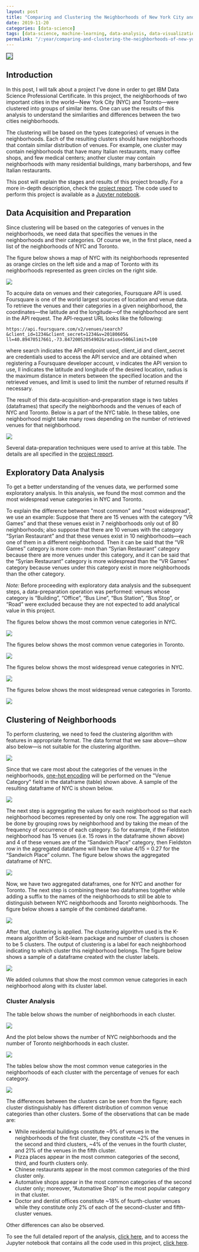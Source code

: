 ```yaml
---
layout: post
title: "Comparing and Clustering the Neighborhoods of New York City and Toronto"
date: 2019-11-20
categories: [data-science] 
tags: [data-science, machine-learning, data-analysis, data-visualization, data-science-project, clustering] 
permalink: "/:year/comparing-and-clustering-the-neighborhoods-of-new-york-city-and-toronto"
---
```


<img src="/assets/images/2019/clustnt20.png" style="border:1px solid #333333">

## Introduction

In this post, I will talk about a project I've done in order to get IBM Data Science Professional Certificate. In this project, the neighborhoods of two important cities in the world—New York City (NYC) and Toronto—were clustered into groups of similar items. One can use the results of this analysis to understand the similarities and differences between the two cities neighborhoods.

The clustering will be based on the types (categories) of venues in the neighborhoods. Each of the resulting clusters should have neighborhoods that contain similar distribution of venues. For example, one cluster may contain neighborhoods that have many Italian restaurants, many coffee shops, and few medical centers; another cluster may contain neighborhoods with many residential buildings, many barbershops, and few Italian restaurants.

This post will explain the stages and results of this project broadly. For a more in-depth description, check the [project report](https://github.com/ammar1y/Clustering-and-Comparing-the-Neighborhoods-of-New-York-City-and-Toronto). The code used to perform this project is available as a [Jupyter notebook](https://github.com/ammar1y/Clustering-and-Comparing-the-Neighborhoods-of-New-York-City-and-Toronto).

## Data Acquisition and Preparation

Since clustering will be based on the categories of venues in the neighborhoods, we need data that specifies the venues in the neighborhoods and their categories. Of course we, in the first place, need a list of the neighborhoods of NYC and Toronto. 

The figure below shows a map of NYC with its neighborhoods represented as orange circles on the left side and a map of Toronto with its neighborhoods represented as green circles on the right side.

![](/assets/images/2019/clustnt13.png)

To acquire data on venues and their categories, Foursquare API is used. Foursquare is one of the world largest sources of location and venue data. To retrieve the venues and their categories in a given neighborhood, the coordinates—the latitude and the longitude—of the neighborhood are sent in the API request. The API-request URL looks like the following:

```
https://api.foursquare.com/v2/venues/search? &client_id=1234&client_secret=1234&v=20180605& ll=40.89470517661,-73.84720052054902&radius=500&limit=100
```

where search indicates the API endpoint used, client_id and client_secret are credentials used to access the API service and are obtained when registering a Foursquare developer account, v indicates the API version to use, ll indicates the latitude and longitude of the desired location, radius is the maximum distance in meters between the specified location and the retrieved venues, and limit is used to limit the number of returned results if necessary.

The result of this data-acquisition-and-preparation stage is two tables (dataframes) that specify the neighborhoods and the venues of each of NYC and Toronto. Below is a part of the NYC table. In these tables, one neighborhood might take many rows depending on the number of retrieved venues for that neighborhood. 

![](/assets/images/2019/clustnt16.png)

Several data-preparation techniques were used to arrive at this table. The details are all specified in the [project report](https://github.com/ammar1y/Clustering-and-Comparing-the-Neighborhoods-of-New-York-City-and-Toronto).

## Exploratory Data Analysis

To get a better understanding of the venues data, we performed some exploratory analysis. In this analysis, we found the most common and the most widespread venue categories in NYC and Toronto. 

To explain the difference between "most common" and "most widespread", we use an example: Suppose that there are 15 venues with the category “VR Games” and that these venues exist in 7 neighborhoods only out of 80 neighborhoods; also suppose that there are 10 venues with the category “Syrian Restaurant” and that these venues exist in 10 neighborhoods—each one of them in a different neighborhood. Then it can be said that the “VR Games” category is more com- mon than “Syrian Restaurant” category because there are more venues under this category, and it can be said that the “Syrian Restaurant” category is more widespread than the “VR Games” category because venues under this category exist in more neighborhoods than the other category. 

*Note:* Before proceeding with exploratory data analysis and the subsequent steps, a data-preparation operation was performed: venues whose category is “Building”, “Office”, “Bus Line”, “Bus Station”, “Bus Stop”, or “Road” were excluded because they are not expected to add analytical value in this project. 

The figures below shows the most common venue categories in NYC.

![](/assets/images/2019/clustnt2.png)

The figures below shows the most common venue categories in Toronto.

![](/assets/images/2019/clustnt3.png)

The figures below shows the most widespread venue categories in NYC.

![](/assets/images/2019/clustnt4.png)

The figures below shows the most widespread venue categories in Toronto.

![](/assets/images/2019/clustnt5.png)

## Clustering of Neighborhoods

To perform clustering, we need to feed the clustering algorithm with features in appropriate format. The data format that we saw above—show also below—is not suitable for the clustering algorithm. 

![](/assets/images/2019/clustnt16.png)

Since that we care most about the categories of the venues in the neighborhoods, [one-hot encoding](https://www.google.com/search?q=one-hot+encoding) will be performed on the "Venue Category" field in the dataframe (table) shown above. A sample of the resulting dataframe of NYC is shown below.

![](/assets/images/2019/clustnt6.png)

The next step is aggregating the values for each neighborhood so that each neighborhood becomes represented by only one row. The aggregation will be done by grouping rows by neighborhood and by taking the mean of the frequency of occurrence of each category. So for example, if the Fieldston neighborhood has 15 venues (i.e. 15 rows in the dataframe shown above) and 4 of these venues are of the “Sandwich Place” category, then Fieldston row in the aggregated dataframe will have the value 4/15 = 0.27 for the “Sandwich Place” column. The figure below shows the aggregated dataframe of NYC.

![](/assets/images/2019/clustnt7.png)

Now, we have two aggregated dataframes, one for NYC and another for Toronto. The next step is combining these two dataframes together while adding a suffix to the names of the neighborhoods to still be able to distinguish between NYC neighborhoods and Toronto neighborhoods. The figure below shows a sample of the combined dataframe.

![](/assets/images/2019/clustnt8.png)

After that, clustering is applied. The clustering algorithm used is the K-means algorithm of Scikit-learn package and number of clusters is chosen to be 5 clusters.  The output of clustering is a label for each neighborhood indicating to which cluster this neighborhood belongs. The figure below shows a sample of a dataframe created with the cluster labels.

![](/assets/images/2019/clustnt9.png)

We added columns that show the most common venue categories in each neighborhood along with its cluster label. 

### Cluster Analysis

The table below shows the number of neighborhoods in each cluster.

![](/assets/images/2019/clustnt10.png)

And the plot below shows the number of NYC neighborhoods and the number of Toronto neighborhoods in each cluster.

![](/assets/images/2019/clustnt11.png)

The tables below show the most common venue categories in the neighborhoods of each cluster with the percentage of venues for each category.

![](/assets/images/2019/clustnt12.png)

 The differences between the clusters can be seen from the figure; each cluster distinguishably has different distribution of common venue categories than other clusters. Some of the observations that can be made are: 

- While residential buildings constitute ~9% of venues in the neighborhoods of the first cluster, they constitute ~2% of the venues in the second and third clusters, ~4% of the venues in the fourth cluster, and 21% of the venues in the fifth cluster. 
- Pizza places appear in the most common categories of the second, third, and fourth clusters only. 
- Chinese restaurants appear in the most common categories of the third cluster only. 
- Automative shops appear in the most common categories of the second cluster only; moreover, “Automative Shop” is the most popular category in that cluster. 
- Doctor and dentist offices constitute ~18% of fourth-cluster venues while they constitute only 2% of each of the second-cluster and fifth-cluster venues.

Other differences can also be observed.

To see the full detailed report of the analysis, [click here](https://github.com/ammar1y/Clustering-and-Comparing-the-Neighborhoods-of-New-York-City-and-Toronto), and to access the Jupyter notebook that contains all the code used in this project, [click here](https://github.com/ammar1y/Clustering-and-Comparing-the-Neighborhoods-of-New-York-City-and-Toronto).













